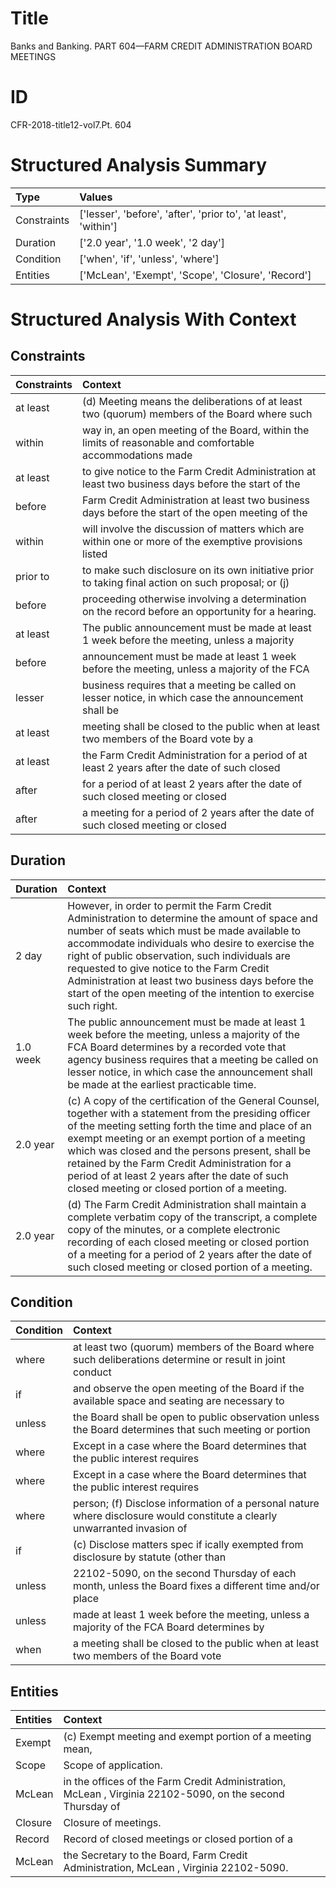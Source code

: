# Title

 Banks and Banking. PART 604—FARM CREDIT ADMINISTRATION BOARD MEETINGS


# ID

 CFR-2018-title12-vol7.Pt. 604


# Structured Analysis Summary

| Type        | Values                                                          |
|:------------|:----------------------------------------------------------------|
| Constraints | ['lesser', 'before', 'after', 'prior to', 'at least', 'within'] |
| Duration    | ['2.0 year', '1.0 week', '2 day']                               |
| Condition   | ['when', 'if', 'unless', 'where']                               |
| Entities    | ['McLean', 'Exempt', 'Scope', 'Closure', 'Record']              |


# Structured Analysis With Context

 


## Constraints

| Constraints   | Context                                                                                                   |
|:--------------|:----------------------------------------------------------------------------------------------------------|
| at least      | (d) Meeting means the deliberations of  at least two (quorum) members of the Board where such             |
| within        | way in, an open meeting of the Board, within the limits of reasonable and comfortable accommodations made |
| at least      | to give notice to the Farm Credit Administration at least two business days before the start of the       |
| before        | Farm Credit Administration at least two business days before the start of the open meeting of the         |
| within        | will involve the discussion of matters which are within one or more of the exemptive provisions listed    |
| prior to      | to make such disclosure on its own initiative prior to taking final action on such proposal; or (j)       |
| before        | proceeding otherwise involving a determination on the record before  an opportunity for a hearing.        |
| at least      | The public announcement must be made  at least 1 week before the meeting, unless a majority               |
| before        | announcement must be made at least 1 week before the meeting, unless a majority of the FCA                |
| lesser        | business requires that a meeting be called on lesser notice, in which case the announcement shall be      |
| at least      | meeting shall be closed to the public when at least two members of the Board vote by a                    |
| at least      | the Farm Credit Administration for a period of at least 2 years after the date of such closed             |
| after         | for a period of at least 2 years after the date of such closed meeting or closed                          |
| after         | a meeting for a period of 2 years after the date of such closed meeting or closed                         |


## Duration

| Duration   | Context                                                                                                                                                                                                                                                                                                                                                                                                                  |
|:-----------|:-------------------------------------------------------------------------------------------------------------------------------------------------------------------------------------------------------------------------------------------------------------------------------------------------------------------------------------------------------------------------------------------------------------------------|
| 2 day      | However, in order to permit the Farm Credit Administration to determine the amount of space and number of seats which must be made available to accommodate individuals who desire to exercise the right of public observation, such individuals are requested to give notice to the Farm Credit Administration at least two business days before the start of the open meeting of the intention to exercise such right. |
| 1.0 week   | The public announcement must be made at least 1 week before the meeting, unless a majority of the FCA Board determines by a recorded vote that agency business requires that a meeting be called on lesser notice, in which case the announcement shall be made at the earliest practicable time.                                                                                                                        |
| 2.0 year   | (c) A copy of the certification of the General Counsel, together with a statement from the presiding officer of the meeting setting forth the time and place of an exempt meeting or an exempt portion of a meeting which was closed and the persons present, shall be retained by the Farm Credit Administration for a period of at least 2 years after the date of such closed meeting or closed portion of a meeting. |
| 2.0 year   | (d) The Farm Credit Administration shall maintain a complete verbatim copy of the transcript, a complete copy of the minutes, or a complete electronic recording of each closed meeting or closed portion of a meeting for a period of 2 years after the date of such closed meeting or closed portion of a meeting.                                                                                                     |


## Condition

| Condition   | Context                                                                                                                   |
|:------------|:--------------------------------------------------------------------------------------------------------------------------|
| where       | at least two (quorum) members of the Board where such deliberations determine or result in joint conduct                  |
| if          | and observe the open meeting of the Board if the available space and seating are necessary to                             |
| unless      | the Board shall be open to public observation unless the Board determines that such meeting or portion                    |
| where       | Except in a case  where the Board determines that the public interest requires                                            |
| where       | Except in a case  where the Board determines that the public interest requires                                            |
| where       | person; (f) Disclose information of a personal nature where disclosure would constitute a clearly unwarranted invasion of |
| if          | (c) Disclose matters spec if ically exempted from disclosure by statute (other than                                       |
| unless      | 22102-5090, on the second Thursday of each month, unless the Board fixes a different time and/or place                    |
| unless      | made at least 1 week before the meeting, unless a majority of the FCA Board determines by                                 |
| when        | a meeting shall be closed to the public when at least two members of the Board vote                                       |


## Entities

| Entities   | Context                                                                                                   |
|:-----------|:----------------------------------------------------------------------------------------------------------|
| Exempt     | (c)  Exempt meeting and exempt portion of a meeting mean,                                                 |
| Scope      | Scope  of application.                                                                                    |
| McLean     | in the offices of the Farm Credit Administration, McLean , Virginia 22102-5090, on the second Thursday of |
| Closure    | Closure  of meetings.                                                                                     |
| Record     | Record of closed meetings or closed portion of a                                                          |
| McLean     | the Secretary to the Board, Farm Credit Administration, McLean , Virginia 22102-5090.                     |


